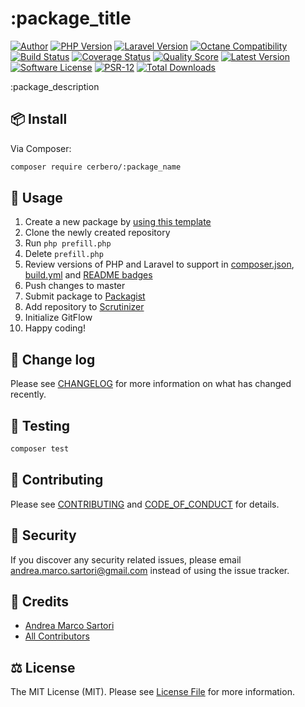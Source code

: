# :package_title

[![Author][ico-author]][link-author]
[![PHP Version][ico-php]][link-php]
[![Laravel Version][ico-laravel]][link-laravel]
[![Octane Compatibility][ico-octane]][link-octane]
[![Build Status][ico-actions]][link-actions]
[![Coverage Status][ico-scrutinizer]][link-scrutinizer]
[![Quality Score][ico-code-quality]][link-code-quality]
[![Latest Version][ico-version]][link-packagist]
[![Software License][ico-license]](LICENSE.md)
[![PSR-12][ico-psr12]][link-psr12]
[![Total Downloads][ico-downloads]][link-downloads]

:package_description


## 📦 Install

Via Composer:

``` bash
composer require cerbero/:package_name
```

## 🔮 Usage

1. Create a new package by [using this template](https://github.com/cerbero90/skeleton/generate)
1. Clone the newly created repository
1. Run `php prefill.php`
1. Delete `prefill.php`
1. Review versions of PHP and Laravel to support in [composer.json](composer.json), [build.yml](.github/workflows/build.yml) and [README badges](README.md)
1. Push changes to master
1. Submit package to [Packagist](https://packagist.org/packages/submit)
1. Add repository to [Scrutinizer](https://scrutinizer-ci.com/g/new)
1. Initialize GitFlow
1. Happy coding!

## 📆 Change log

Please see [CHANGELOG](CHANGELOG.md) for more information on what has changed recently.

## 🧪 Testing

``` bash
composer test
```

## 💞 Contributing

Please see [CONTRIBUTING](CONTRIBUTING.md) and [CODE_OF_CONDUCT](CODE_OF_CONDUCT.md) for details.

## 🧯 Security

If you discover any security related issues, please email andrea.marco.sartori@gmail.com instead of using the issue tracker.

## 🏅 Credits

- [Andrea Marco Sartori][link-author]
- [All Contributors][link-contributors]

## ⚖️ License

The MIT License (MIT). Please see [License File](LICENSE.md) for more information.

[ico-author]: https://img.shields.io/static/v1?label=author&message=cerbero90&color=50ABF1&logo=twitter&style=flat-square
[ico-php]: https://img.shields.io/packagist/php-v/cerbero/:package_name?color=%234F5B93&logo=php&style=flat-square
[ico-laravel]: https://img.shields.io/static/v1?label=laravel&message=%E2%89%A55.5&color=ff2d20&logo=laravel&style=flat-square
[ico-octane]: https://img.shields.io/static/v1?label=octane&message=compatible&color=ff2d20&logo=laravel&style=flat-square
[ico-version]: https://img.shields.io/packagist/v/cerbero/:package_name.svg?label=version&style=flat-square
[ico-actions]: https://img.shields.io/github/actions/workflow/status/cerbero90/:package_name/workflows/build.yml?branch=master&style=flat-square&logo=github
[ico-license]: https://img.shields.io/badge/license-MIT-brightgreen.svg?style=flat-square
[ico-psr12]: https://img.shields.io/static/v1?label=compliance&message=PSR-12&color=blue&style=flat-square
[ico-scrutinizer]: https://img.shields.io/scrutinizer/coverage/g/cerbero90/:package_name.svg?style=flat-square&logo=scrutinizer
[ico-code-quality]: https://img.shields.io/scrutinizer/g/cerbero90/:package_name.svg?style=flat-square&logo=scrutinizer
[ico-downloads]: https://img.shields.io/packagist/dt/cerbero/:package_name.svg?style=flat-square

[link-author]: https://twitter.com/cerbero90
[link-php]: https://www.php.net
[link-laravel]: https://laravel.com
[link-octane]: https://github.com/laravel/octane
[link-packagist]: https://packagist.org/packages/cerbero/:package_name
[link-actions]: https://github.com/cerbero90/:package_name/actions?query=workflow%3Abuild
[link-psr12]: https://www.php-fig.org/psr/psr-12/
[link-scrutinizer]: https://scrutinizer-ci.com/g/cerbero90/:package_name/code-structure
[link-code-quality]: https://scrutinizer-ci.com/g/cerbero90/:package_name
[link-downloads]: https://packagist.org/packages/cerbero/:package_name
[link-contributors]: ../../contributors
